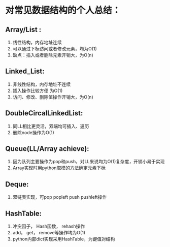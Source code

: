 # 对常见数据结构的个人总结：

## Array/List :
1. 线性结构，内存地址连续
2. 可以通过下标访问或者修改元素，均为O(1)     
3. 缺点：插入或者删除元素开销大，为O(n)  

## Linked_List:
1. 非线性结构，内存地址不连续
2. 插入操作比较方便 为O(1)
3. 访问、修改、删除值操作开销大，为O(n)

## DoubleCircalLinkedList:
1. 同LL相比更灵活，双端均可插入、遍历
2. 删除node操作为O(1)

## Queue(LL/Array achieve):
1. 因为队列主要操作为pop和push，对LL来说均为O(1)复杂度，开销小易于实现
2. Array实现时用python取模的方法确定元素下标

## Deque:
1. 双链表实现，可pop  popleft  push  pushleft操作

## HashTable:
1. 冲突因子， Hash函数， rehash操作
2. add， get， remove等操作均为O(1)
3. python内部dict实现采用HashTable，为键值对结构

                            